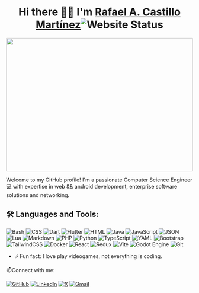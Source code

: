 <h1 align="center">Hi there 👋👋 I'm <a href="https://my-resume-143a5.web.app">Rafael A. Castillo Martínez</a><img src="https://img.shields.io/website-up-down-green-red/http/NOTAWORKINGLINK.com.svg" alt="Website Status"></h1>

<img style="display: block;-webkit-user-select: none;margin: auto;cursor: zoom-in;" src="https://i.imgur.com/rKTqsc6_d.webp?maxwidth=760&amp;fidelity=grand" width="100%" height="360vh">

<p>Welcome to my GitHub profile! I'm a passionate Computer Science Engineer 💻 with expertise in web && android development, enterprise software solutions and networking.</p>

## 🛠️ Languages and Tools:
![Bash](https://img.shields.io/badge/Bash-4EAA25?logo=gnubash&logoColor=fff)
![CSS](https://img.shields.io/badge/CSS-1572B6?logo=css3&logoColor=fff)
![Dart](https://img.shields.io/badge/Dart-%230175C2.svg?logo=dart&logoColor=white)
![Flutter](https://img.shields.io/badge/Flutter-02569B?logo=flutter&logoColor=fff)
![HTML](https://img.shields.io/badge/HTML-%23E34F26.svg?logo=html5&logoColor=white)
![Java](https://img.shields.io/badge/Java-%23ED8B00.svg?logo=openjdk&logoColor=white)
![JavaScript](https://img.shields.io/badge/JavaScript-F7DF1E?logo=javascript&logoColor=000)
![JSON](https://img.shields.io/badge/JSON-000?logo=json&logoColor=fff)
![Lua](https://img.shields.io/badge/Lua-%232C2D72.svg?logo=lua&logoColor=white)
![Markdown](https://img.shields.io/badge/Markdown-%23000000.svg?logo=markdown&logoColor=white)
![PHP](https://img.shields.io/badge/php-%23777BB4.svg?&logo=php&logoColor=white)
![Python](https://img.shields.io/badge/Python-3776AB?logo=python&logoColor=fff)
![TypeScript](https://img.shields.io/badge/TypeScript-3178C6?logo=typescript&logoColor=fff)
![YAML](https://img.shields.io/badge/YAML-CB171E?logo=yaml&logoColor=fff)
![Bootstrap](https://img.shields.io/badge/Bootstrap-7952B3?logo=bootstrap&logoColor=fff)
![TailwindCSS](https://img.shields.io/badge/Tailwind%20CSS-%2338B2AC.svg?logo=tailwind-css&logoColor=white)
![Docker](https://img.shields.io/badge/Docker-2496ED?logo=docker&logoColor=fff)
![React](https://img.shields.io/badge/React-%2320232a.svg?logo=react&logoColor=%2361DAFB)
![Redux](https://img.shields.io/badge/Redux-764ABC?logo=redux&logoColor=fff)
![Vite](https://img.shields.io/badge/Vite-646CFF?logo=vite&logoColor=fff)
![Godot Engine](https://img.shields.io/badge/Godot-%23FFFFFF.svg?logo=godot-engine)
![Git](https://img.shields.io/badge/Git-F05032?logo=git&logoColor=fff)

- ⚡ Fun fact: I love play videogames, not everything is coding.
<!--
- 🔭 I’m currently working on ...
- 🌱 I’m currently learning ...
- 👯 I’m looking to collaborate on ...
- ⚡ Fun fact: I love practicing sports, not everything is coding.
-->
📫Connect with me:

[![GitHub](https://img.shields.io/badge/GitHub-%23121011.svg?logo=github&logoColor=white)](https://github.com/racmart00)
[![LinkedIn](https://custom-icon-badges.demolab.com/badge/LinkedIn-0A66C2?logo=linkedin-white&logoColor=fff)](https://www.linkedin.com/in/racmart/)
[![X](https://img.shields.io/badge/X-%23000000.svg?logo=X&logoColor=white)](https://twitter.com/rac_mart)
[![Gmail](https://img.shields.io/badge/Gmail-D14836?logo=gmail&logoColor=white)](mailto:racmart00@gmail.com)
